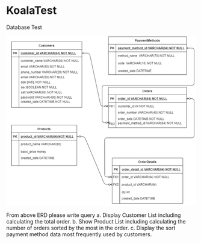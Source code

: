 # KoalaTest

Database Test

![alt text](https://github.com/zSANSANz/KoalaTest/blob/main/RestTest/erd.PNG)

From above ERD please write query
a. Display Customer List including calculating the total order.
b. Show Product List including calculating the number of orders sorted
by the most in the order.
c. Display the sort payment method data most frequently used by
customers.

